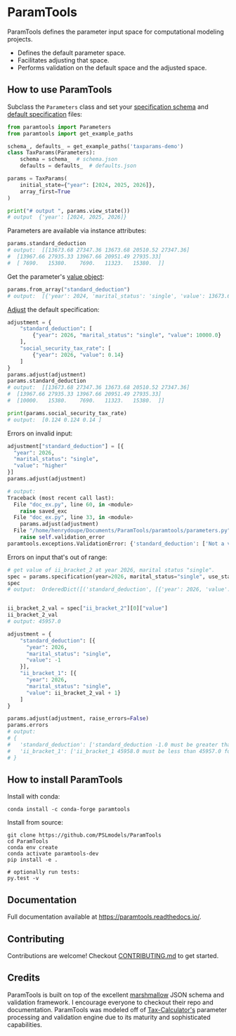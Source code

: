 # ParamTools

ParamTools defines the parameter input space for computational modeling projects.

- Defines the default parameter space.
- Facilitates adjusting that space.
- Performs validation on the default space and the adjusted space.

How to use ParamTools
---------------------------

Subclass the `Parameters` class and set your [specification schema](https://paramtools.readthedocs.io/en/latest/spec.html#specification-schema) and [default specification](https://paramtools.readthedocs.io/en/latest/spec.html#default-specification) files:

```python
from paramtools import Parameters
from paramtools import get_example_paths

schema_, defaults_ = get_example_paths('taxparams-demo')
class TaxParams(Parameters):
    schema = schema_  # schema.json
    defaults = defaults_  # defaults.json

params = TaxParams(
    initial_state={"year": [2024, 2025, 2026]},
    array_first=True
)

print("# output ", params.view_state())
# output  {'year': [2024, 2025, 2026]}

```

Parameters are available via instance attributes:

```python
params.standard_deduction
# output:  [[13673.68 27347.36 13673.68 20510.52 27347.36]
#  [13967.66 27935.33 13967.66 20951.49 27935.33]
#  [ 7690.   15380.    7690.   11323.   15380.  ]]


```

Get the parameter's [value object](https://paramtools.readthedocs.io/en/latest/spec.html#value-object):
```python
params.from_array("standard_deduction")
# output:  [{'year': 2024, 'marital_status': 'single', 'value': 13673.68}, {'year': 2024, 'marital_status': 'joint', 'value': 27347.36}, {'year': 2024, 'marital_status': 'separate', 'value': 13673.68}, {'year': 2024, 'marital_status': 'headhousehold', 'value': 20510.52}, {'year': 2024, 'marital_status': 'widow', 'value': 27347.36}, {'year': 2025, 'marital_status': 'single', 'value': 13967.66}, {'year': 2025, 'marital_status': 'joint', 'value': 27935.33}, {'year': 2025, 'marital_status': 'separate', 'value': 13967.66}, {'year': 2025, 'marital_status': 'headhousehold', 'value': 20951.49}, {'year': 2025, 'marital_status': 'widow', 'value': 27935.33}, {'year': 2026, 'marital_status': 'single', 'value': 7690.0}, {'year': 2026, 'marital_status': 'joint', 'value': 15380.0}, {'year': 2026, 'marital_status': 'separate', 'value': 7690.0}, {'year': 2026, 'marital_status': 'headhousehold', 'value': 11323.0}, {'year': 2026, 'marital_status': 'widow', 'value': 15380.0}]
```

[Adjust](https://paramtools.readthedocs.io/en/latest/spec.html#adjustment-schema) the default specification:

```python
adjustment = {
    "standard_deduction": [
        {"year": 2026, "marital_status": "single", "value": 10000.0}
    ],
    "social_security_tax_rate": [
        {"year": 2026, "value": 0.14}
    ]
}
params.adjust(adjustment)
params.standard_deduction
# output:  [[13673.68 27347.36 13673.68 20510.52 27347.36]
#  [13967.66 27935.33 13967.66 20951.49 27935.33]
#  [10000.   15380.    7690.   11323.   15380.  ]]

print(params.social_security_tax_rate)
# output:  [0.124 0.124 0.14 ]
```


Errors on invalid input:
```python
adjustment["standard_deduction"] = [{
  "year": 2026,
  "marital_status": "single",
  "value": "higher"
}]
params.adjust(adjustment)

# output:
Traceback (most recent call last):
  File "doc_ex.py", line 60, in <module>
    raise saved_exc
  File "doc_ex.py", line 33, in <module>
    params.adjust(adjustment)
  File "/home/henrydoupe/Documents/ParamTools/paramtools/parameters.py", line 123, in adjust
    raise self.validation_error
paramtools.exceptions.ValidationError: {'standard_deduction': ['Not a valid number: higher.']}

```

Errors on input that's out of range:
```python
# get value of ii_bracket_2 at year 2026, marital status "single".
spec = params.specification(year=2026, marital_status="single", use_state=False)
spec
# output:  OrderedDict([('standard_deduction', [{'year': 2026, 'value': 10000.0, 'marital_status': 'single'}]), ('ii_bracket_1', [{'year': 2026, 'value': 11293.0, 'marital_status': 'single'}]), ('ii_bracket_2', [{'year': 2026, 'value': 45957.0, 'marital_status': 'single'}]), ('social_security_tax_rate', [{'year': 2026, 'value': 0.14}])])


ii_bracket_2_val = spec["ii_bracket_2"][0]["value"]
ii_bracket_2_val
# output: 45957.0

adjustment = {
    "standard_deduction": [{
      "year": 2026,
      "marital_status": "single",
      "value": -1
    }],
    "ii_bracket_1": [{
      "year": 2026,
      "marital_status": "single",
      "value": ii_bracket_2_val + 1}
    ]
}

params.adjust(adjustment, raise_errors=False)
params.errors
# output:
# {
#   'standard_deduction': ['standard_deduction -1.0 must be greater than 0 for dimensions marital_status=single , year=2026'],
#   'ii_bracket_1': ['ii_bracket_1 45958.0 must be less than 45957.0 for dimensions marital_status=single , year=2026']
# }

```

How to install ParamTools
-----------------------------------------

Install with conda:

```
conda install -c conda-forge paramtools
```

Install from source:

```
git clone https://github.com/PSLmodels/ParamTools
cd ParamTools
conda env create
conda activate paramtools-dev
pip install -e .

# optionally run tests:
py.test -v
```

Documentation
----------------
Full documentation available at https://paramtools.readthedocs.io/.

Contributing
-------------------------
Contributions are welcome! Checkout [CONTRIBUTING.md][3] to get started.

Credits
---------
ParamTools is built on top of the excellent [marshmallow][1] JSON schema and validation framework. I encourage everyone to checkout their repo and documentation. ParamTools was modeled off of [Tax-Calculator's][2] parameter processing and validation engine due to its maturity and sophisticated capabilities.

[1]: https://github.com/marshmallow-code/marshmallow
[2]: https://github.com/PSLmodels/Tax-Calculator
[3]: https://github.com/PSLmodels/ParamTools/blob/master/CONTRIBUTING.md